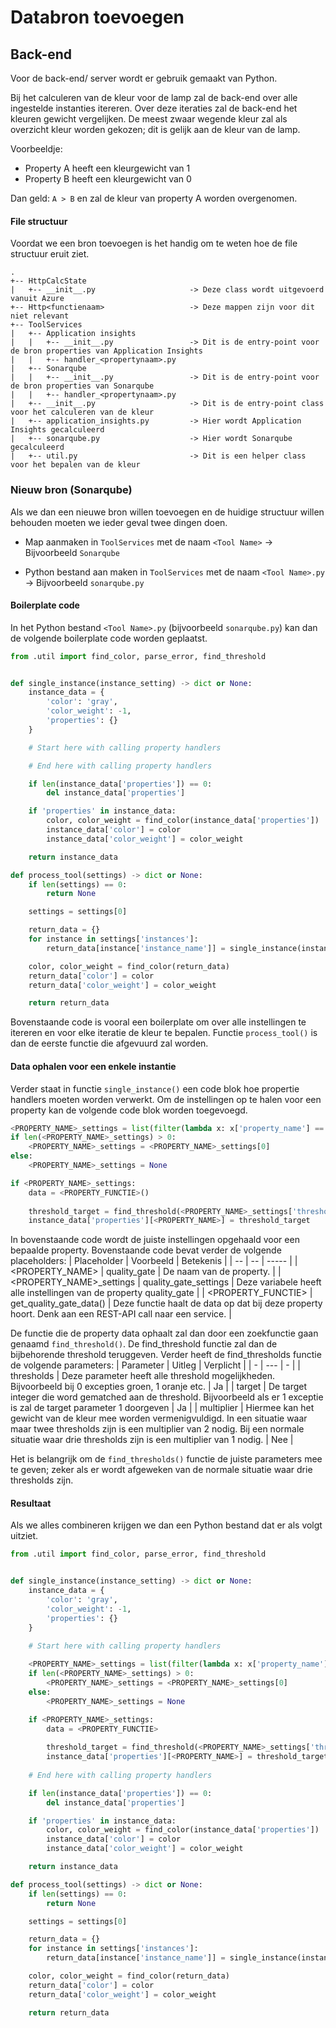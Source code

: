 
# Databron toevoegen

## Back-end
Voor de back-end/ server wordt er gebruik gemaakt van Python.

Bij het calculeren van de kleur voor de lamp zal de back-end over alle ingestelde instanties itereren. Over deze iteraties zal de back-end het kleuren gewicht vergelijken. De meest zwaar wegende kleur zal als overzicht kleur worden gekozen; dit is gelijk aan de kleur van de lamp. 

Voorbeeldje:
- Property A heeft een kleurgewicht van 1
- Property B heeft een kleurgewicht van 0

Dan geld: `A > B` en zal de kleur van property A worden overgenomen.

#### File structuur
Voordat we een bron toevoegen is het handig om te weten hoe de file structuur eruit ziet.
```
. 
+-- HttpCalcState
|	+-- __init__.py  					-> Deze class wordt uitgevoerd vanuit Azure
+-- Http<functienaam>  					-> Deze mappen zijn voor dit niet relevant
+-- ToolServices
|	+-- Application insights
|	|	+-- __init__.py  				-> Dit is de entry-point voor de bron properties van Application Insights
|	|	+-- handler_<propertynaam>.py
|	+-- Sonarqube
|	|	+-- __init__.py  				-> Dit is de entry-point voor de bron properties van Sonarqube
|	|	+-- handler_<propertynaam>.py
|	+-- __init__.py  					-> Dit is de entry-point class voor het calculeren van de kleur
|	+-- application_insights.py  		-> Hier wordt Application Insights gecalculeerd
|	+-- sonarqube.py  					-> Hier wordt Sonarqube gecalculeerd
|	+-- util.py  						-> Dit is een helper class voor het bepalen van de kleur
```

### Nieuw bron (Sonarqube)
Als we dan een nieuwe bron willen toevoegen en de huidige structuur willen behouden moeten we ieder geval twee dingen doen. 
- Map aanmaken in `ToolServices` met de naam `<Tool Name>`
	-> Bijvoorbeeld `Sonarqube`

- Python bestand aan maken in `ToolServices` met de naam `<Tool Name>.py`
	-> Bijvoorbeeld `sonarqube.py`

#### Boilerplate code
In het Python bestand `<Tool Name>.py` (bijvoorbeeld `sonarqube.py`) kan dan de volgende boilerplate code worden geplaatst.
```python
from .util import find_color, parse_error, find_threshold


def single_instance(instance_setting) -> dict or None:  
	instance_data = {  
		'color': 'gray',  
		'color_weight': -1,  
		'properties': {}  
	}

	# Start here with calling property handlers

	# End here with calling property handlers

	if len(instance_data['properties']) == 0:  
		del instance_data['properties']  

	if 'properties' in instance_data:  
		color, color_weight = find_color(instance_data['properties'])  
		instance_data['color'] = color  
		instance_data['color_weight'] = color_weight  

	return instance_data

def process_tool(settings) -> dict or None:  
	if len(settings) == 0:  
		return None  

	settings = settings[0]  

	return_data = {}  
	for instance in settings['instances']:  
		return_data[instance['instance_name']] = single_instance(instance)  

	color, color_weight = find_color(return_data)  
	return_data['color'] = color  
	return_data['color_weight'] = color_weight  

	return return_data
```

Bovenstaande code is vooral een boilerplate om over alle instellingen te itereren en voor elke iteratie de kleur te bepalen. Functie `process_tool()` is dan de eerste functie die afgevuurd zal worden. 

#### Data ophalen voor een enkele instantie
Verder staat in functie `single_instance()` een code blok hoe propertie handlers moeten worden verwerkt. Om de instellingen op te halen voor een property kan de volgende code blok worden toegevoegd.
```python
<PROPERTY_NAME>_settings = list(filter(lambda x: x['property_name'] == <PROPERTY_NAME>, instance_setting['properties']))
if len(<PROPERTY_NAME>_settings) > 0:  
    <PROPERTY_NAME>_settings = <PROPERTY_NAME>_settings[0]  
else:  
    <PROPERTY_NAME>_settings = None

if <PROPERTY_NAME>_settings:
	data = <PROPERTY_FUNCTIE>()
	
	threshold_target = find_threshold(<PROPERTY_NAME>_settings['thresholds'], data ['current_tresholds_state'], multiplier=2)
	instance_data['properties'][<PROPERTY_NAME>] = threshold_target
```

In bovenstaande code wordt de juiste instellingen opgehaald voor een bepaalde property.
Bovenstaande code bevat verder de volgende placeholders:
| Placeholder | Voorbeeld | Betekenis |
| -- | -- | ----- |
| <PROPERTY_NAME> | quality_gate | De naam van de property. |
| <PROPERTY_NAME>_settings | quality_gate_settings | Deze variabele heeft alle instellingen van de property quality_gate |
| <PROPERTY_FUNCTIE> | get_quality_gate_data() | Deze functie haalt de data op dat bij deze property hoort. Denk aan een REST-API call naar een service. |

De functie die de property data ophaalt zal dan door een zoekfunctie gaan genaamd `find_threshold()`. De find_threshold functie zal dan de bijbehorende threshold teruggeven. Verder heeft de find_thresholds functie de volgende parameters:
| Parameter | Uitleg | Verplicht |
| - | --- | - |
| thresholds | Deze parameter heeft alle threshold mogelijkheden. Bijvoorbeeld bij 0 excepties groen, 1 oranje etc. | Ja |
| target | De target integer die word gematched aan de threshold. Bijvoorbeeld als er 1 exceptie is zal de target parameter 1 doorgeven | Ja |
| multiplier | Hiermee kan het gewicht van de kleur mee worden vermenigvuldigd. In een situatie waar maar twee thresholds zijn is een multiplier van 2 nodig. Bij een normale situatie waar drie thresholds zijn is een multiplier van 1 nodig. | Nee |

Het is belangrijk om de `find_thresholds()` functie de juiste parameters mee te geven; zeker als er wordt afgeweken van de normale situatie waar drie thresholds zijn.



#### Resultaat
Als we alles combineren krijgen we dan een Python bestand dat er als volgt uitziet.
```python
from .util import find_color, parse_error, find_threshold


def single_instance(instance_setting) -> dict or None:  
	instance_data = {  
		'color': 'gray',  
		'color_weight': -1,  
		'properties': {}  
	}

	# Start here with calling property handlers
	
	<PROPERTY_NAME>_settings = list(filter(lambda x: x['property_name'] == <PROPERTY_NAME>, instance_setting['properties']))
	if len(<PROPERTY_NAME>_settings) > 0:  
	    <PROPERTY_NAME>_settings = <PROPERTY_NAME>_settings[0]  
	else:  
	    <PROPERTY_NAME>_settings = None

	if <PROPERTY_NAME>_settings:
		data = <PROPERTY_FUNCTIE>
		
		threshold_target = find_threshold(<PROPERTY_NAME>_settings['thresholds'], data ['current_tresholds_state'], multiplier=2)
		instance_data['properties'][<PROPERTY_NAME>] = threshold_target
	
	# End here with calling property handlers

	if len(instance_data['properties']) == 0:  
		del instance_data['properties']  

	if 'properties' in instance_data:  
		color, color_weight = find_color(instance_data['properties'])  
		instance_data['color'] = color  
		instance_data['color_weight'] = color_weight  

	return instance_data

def process_tool(settings) -> dict or None:  
	if len(settings) == 0:  
		return None  

	settings = settings[0]  

	return_data = {}  
	for instance in settings['instances']:  
		return_data[instance['instance_name']] = single_instance(instance)  

	color, color_weight = find_color(return_data)  
	return_data['color'] = color  
	return_data['color_weight'] = color_weight  

	return return_data
```
